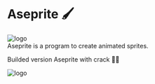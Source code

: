 # Aseprite 🖌️

![logo](https://www.aseprite.org/assets/images/header-logo.png)  
Aseprite is a program to create animated sprites.

Builded version Aseprite with crack  👨‍💻 

![logo](https://hb.imgix.net/0826accb04b88d10c32a27bf885d71288d9241f3.png)  

